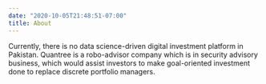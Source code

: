 ```yaml
---
date: "2020-10-05T21:48:51-07:00"
title: About
---
```

Currently, there is no data science-driven
digital investment platform in Pakistan. Quantree is a robo-advisor
company which is in security advisory business, which would assist
investors to make goal-oriented investment done to replace discrete
portfolio managers.
